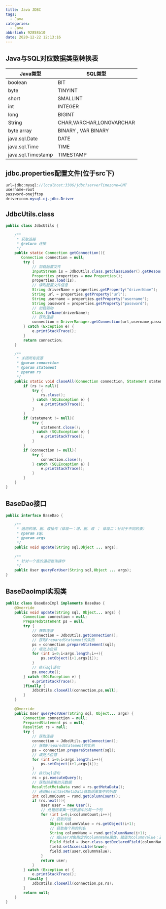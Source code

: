 ```yaml
---
title: Java JDBC
tags:
  - Java
categories:
  - Java
abbrlink: 92858b10
date: 2020-12-22 12:13:16
---
```


## Java与SQL对应数据类型转换表

| Java类型           | SQL类型                  |
| ------------------ | ------------------------ |
| boolean            | BIT                      |
| byte               | TINYINT                  |
| short              | SMALLINT                 |
| int                | INTEGER                  |
| long               | BIGINT                   |
| String             | CHAR,VARCHAR,LONGVARCHAR |
| byte   array       | BINARY  ,    VAR BINARY  |
| java.sql.Date      | DATE                     |
| java.sql.Time      | TIME                     |
| java.sql.Timestamp | TIMESTAMP                |

## jdbc.properties配置文件(位于src下)

```java
url=jdbc:mysql://localhost:3306/jdbc?serverTimezone=GMT
username=root
password=onejftop
driver=com.mysql.cj.jdbc.Driver
```

## JdbcUtils.class

```java
public class JdbcUtils {

    /**
     * 获取连接
     * @return 连接
     */
    public static Connection getConnection(){
       Connection connection = null;
        try {
            // 加载配置文件
            InputStream is = JdbcUtils.class.getClassLoader().getResourceAsStream("jdbc.properties");
            Properties properties = new Properties();
            properties.load(is);
            // 读取配置文件信息
            String driverName = properties.getProperty("driverName");
            String url = properties.getProperty("url");
            String username = properties.getProperty("username");
            String password = properties.getProperty("password");
            // 加载驱动
            Class.forName(driverName);
            // 获取连接
            connection = DriverManager.getConnection(url,username,password);
        } catch (Exception e) {
            e.printStackTrace();
        }
        return connection;
    }

    /**
     * 关闭所有资源
     * @param connection
     * @param statement
     * @param rs
     */
    public static void closeAll(Connection connection, Statement statement, ResultSet rs){
        if (rs != null){
            try {
                rs.close();
            } catch (SQLException e) {
                e.printStackTrace();
            }
        }
        if (statement != null){
            try {
                statement.close();
            } catch (SQLException e) {
                e.printStackTrace();
            }
        }
        if (connection != null){
            try {
                connection.close();
            } catch (SQLException e) {
                e.printStackTrace();
            }
        }
    }
}
```

## BaseDao接口

```java
public interface BaseDao {

    /**
     * 通用的增、删、改操作（体现一：增、删、改 ； 体现二：针对于不同的表）
     * @param sql
     * @param args
     */
    public void update(String sql,Object ... args);
    
    /**
     * 针对一个表的通用查询操作
     */
    public User queryForUser(String sql,Object ... args);
}
```

## BaseDaoImpl实现类

```Java
public class BaseDaoImpl implements BaseDao {
    @Override
    public void update(String sql, Object... args) {
        Connection connection = null;
        PreparedStatement ps = null;
        try {
            // 获取连接
            connection = JdbcUtils.getConnection();
            // 获取PreparedStatement的实例
            ps = connection.prepareStatement(sql);
            // 填充占位符
            for (int i=0;i<args.length;i++){
                ps.setObject(i+1,args[i]);
            }
            // 执行sql语句
            ps.execute();
        } catch (SQLException e) {
            e.printStackTrace();
        }finally {
            JdbcUtils.closeAll(connection,ps,null);
        }
    }
    
    @Override
    public User queryForUser(String sql, Object... args) {
        Connection connection = null;
        PreparedStatement ps = null;
        ResultSet rs = null;
        try {
            // 获取连接
            connection = JdbcUtils.getConnection();
            // 获取PreparedStatement的实例
            ps = connection.prepareStatement(sql);
            // 填充占位符
            for (int i=0;i<args.length;i++){
                ps.setObject(i+1,args[i]);
            }
            // 执行sql语句
            rs = ps.executeQuery();
            // 获取结果集的元数据
            ResultSetMetaData rsmd = rs.getMetaData();
            // 通过ResultSetMetaData获取结果集中的列数
            int columnCount = rsmd.getColumnCount();
            if (rs.next()){
                User user = new User();
                // 处理结果集一行数据中的每一个列
                for (int i=0;i<columnCount;i++){
                    // 获取列值
                    Object columnValue = rs.getObject(i+1);
                    // 获取每个列的列名
                    String columnName = rsmd.getColumnName(i+1);
                    // 给user对象指定的columnName属性，赋值为columnValue：通过反射
                    Field field = User.class.getDeclaredField(columnName);
                    field.setAccessible(true);
                    field.set(user,columnValue);
                }
                return user;
            }
        } catch (Exception e) {
            e.printStackTrace();
        } finally {
            JdbcUtils.closeAll(connection,ps,rs);
        }
        return null;
    }
}
```
